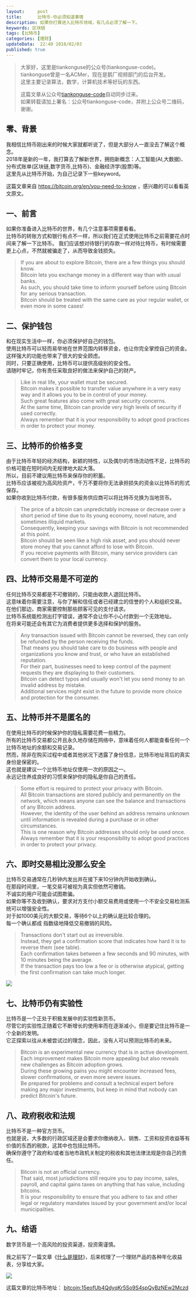 ```yaml
---   
layout:     post  
title:      比特币-你必须知道事情  
description: 如果你打算进入比特币领域，有几点必须了解一下。    
keywords: 区块链  
tags: [比特币]  
categories: [理财]  
updateData:  22:40 2018/02/03
published: true  
---  
```

  
  
>   
> 大家好，这里是tiankonguse的公众号(tiankonguse-code)。    
> tiankonguse曾是一名ACMer，现在是鹅厂视频部门的后台开发。    
> 这里主要记录算法，数学，计算机技术等好玩的东西。   
>      
> 这篇文章从公众号[tiankonguse-code](https://mp.weixin.qq.com/s/XD3ZL6cUSDh4UCrC8eMoLw)自动同步过来。    
> 如果转载请加上署名：公众号tiankonguse-code，并附上公众号二维码，谢谢。  
>    
  

## 零、背景 

我相信比特币刚出来的时候大家就都听说了，但是大部分人一直没去了解这个概念。  
2018年是新的一年，我打算去了解新世界，拥抱新概念：人工智能(AI,大数据)、分布式账单(区块链,数字货币,比特币)、金融经济学(股票)等。  
这里先从比特币开始，为自己记录下一些keyword。  

这篇文章来自 https://bitcoin.org/en/you-need-to-know ，感兴趣的可以看看英文原文。  


## 一、前言

如果你准备进入比特币的世界，有几个注意事项需要看看。  
比特币的转账方式和银行有点不一样，所以我们在正式使用比特币之前需要花点时间来了解一下比特币。
我们应该想对待银行的存款一样对待比特币，有时候需要更上心点，不然就被骗走了，从而导致金钱损失。  
  


> If you are about to explore Bitcoin, there are a few things you should know.   
> Bitcoin lets you exchange money in a different way than with usual banks.   
> As such, you should take time to inform yourself before using Bitcoin for any serious transaction.   
> Bitcoin should be treated with the same care as your regular wallet, or even more in some cases!


## 二、保护钱包

和在现实生活中一样，你必须保护好自己的钱包。  
使用比特币可以轻而易举地在世界范围内转移资金，也让你完全掌控自己的资金。  
这样强大的功能也带来了很大的安全顾虑。   
同时，只要正确使用，比特币可以提供高级别的安全性。  
请随时牢记，你有责任采取良好的做法来保护自己的财产。  



> Like in real life, your wallet must be secured.   
> Bitcoin makes it possible to transfer value anywhere in a very easy way and it allows you to be in control of your money.   
> Such great features also come with great security concerns.   
> At the same time, Bitcoin can provide very high levels of security if used correctly.   
> Always remember that it is your responsibility to adopt good practices in order to protect your money.  


## 三、比特币的价格多变  

由于比特币年轻的经济结构，新颖的特性，以及偶尔的市场流动性不足，比特币的价格可能在短时间内无规律地大起大落。  
所以，目前不建议用比特币来保存你的积蓄。  
比特币应该被视为高风险资产，千万不要将你无法承担损失的资金以比特币的形式保存。  
如果你收到比特币付款，有很多服务供应商可以将比特币兑换为当地货币。  


> The price of a bitcoin can unpredictably increase or decrease over a short period of time due to its young economy, novel nature, and sometimes illiquid markets.   
> Consequently, keeping your savings with Bitcoin is not recommended at this point.   
> Bitcoin should be seen like a high risk asset, and you should never store money that you cannot afford to lose with Bitcoin.   
> If you receive payments with Bitcoin, many service providers can convert them to your local currency.


## 四、比特币交易是不可逆的  

任何比特币交易都是不可撤销的，只能由收款人退回比特币。  
这意味着你需要注意，与你了解和信任或者已经建立的信誉的个人和组织交易。  
在他们那边，商家需要控制那些顾客可见的支付请求。  
比特币系统能检测出打字错误，通常不会让你不小心付款到一个无效地址。  
在将来可能还会有其它为消费者提供更多选择和保护的服务。  



> Any transaction issued with Bitcoin cannot be reversed, they can only be refunded by the person receiving the funds.   
> That means you should take care to do business with people and organizations you know and trust, or who have an established reputation.  
> For their part, businesses need to keep control of the payment requests they are displaying to their customers.   
> Bitcoin can detect typos and usually won't let you send money to an invalid address by mistake.   
> Additional services might exist in the future to provide more choice and protection for the consumer.  


## 五、比特币并不是匿名的  

在使用比特币的时候保护你的隐私需要花费一些精力。  
所有的比特币交易都公开且永久地存储在网络中，意味着任何人都能查看任何一个比特币地址的余额和交易记录。  
然而，除非在购买过程中或者其他状况下透露了身份信息，比特币地址背后的真实身份是保密的。  
这也就是建议一个比特币地址仅使用一次的原因之一。  
永远记住养成良好的习惯来保护你的隐私是你自己的责任。  


> Some effort is required to protect your privacy with Bitcoin.   
> All Bitcoin transactions are stored publicly and permanently on the network, which means anyone can see the balance and transactions of any Bitcoin address.   
> However, the identity of the user behind an address remains unknown until information is revealed during a purchase or in other circumstances.   
> This is one reason why Bitcoin addresses should only be used once.   
> Always remember that it is your responsibility to adopt good practices in order to protect your privacy. 

## 六、即时交易相比没那么安全  

比特币交易通常在几秒钟内发出并在接下来10分钟内开始收到确认。  
在那段时间里，一笔交易可被视为真实但依然可撤销。  
不诚实的用户可能会试图欺骗。  
如果你等不及收到确认，要求对方支付小额交易费用或使用一个不安全交易检测系统可以增强安全性。  
对于如1000美元的大额交易，等待6个以上的确认是比较合理的。  
每一个确认都成 指数级地降低交易撤销的风险。  


> Transactions don't start out as irreversible.   
> Instead, they get a confirmation score that indicates how hard it is to reverse them (see table).   
> Each confirmation takes between a few seconds and 90 minutes, with 10 minutes being the average.  
> If the transaction pays too low a fee or is otherwise atypical, getting the first confirmation can take much longer.  

![](//res2018.tiankonguse.com/images/2018/02/20180203211212.png)  


## 七、比特币仍有实验性  


比特币是一个正处于积极发展中的实验性新货币。  
尽管它的实验性正随着它不断增长的使用率而在逐渐减小，但是要记住比特币是一个全新的发明。  
它正探索以往从未被尝试过的理念，因此，没有人可以预测比特币的未来。  


> Bitcoin is an experimental new currency that is in active development.   
> Each improvement makes Bitcoin more appealing but also reveals new challenges as Bitcoin adoption grows.   
> During these growing pains you might encounter increased fees, slower confirmations, or even more severe issues.   
> Be prepared for problems and consult a technical expert before making any major investments, but keep in mind that nobody can predict Bitcoin's future.

## 八、政府税收和法规  

比特币不是一种官方货币。  
也就是说，大多数的行政区域还是会要求你缴纳收入、销售、工资和投资收益等有价值的东西的税款，这其中也包括比特币。  
确保你遵守了政府和/或者当地市政机关制定的税收和其他法律法规是你自己的责任。  

> Bitcoin is not an official currency.   
> That said, most jurisdictions still require you to pay income, sales, payroll, and capital gains taxes on anything that has value, including bitcoins.   
> It is your responsibility to ensure that you adhere to tax and other legal or regulatory mandates issued by your government and/or local municipalities.  


## 九、结语  

数字货币是一个高风险的投资渠道，投资需谨慎。  

我之前写了一篇文章《[什么是理财](http://mp.weixin.qq.com/s/jghH-D6CC_mGEFkkNnvC3A)》，后来梳理了一个理财产品的各种年化收益表，分享给大家。  

![](//res2018.tiankonguse.com/images/2018/02/20180203212914.jpg)  

这篇文章的比特币地址： [bitcoin:15eofUb4QdyqKr5So9S4spQyBzNEw2Mczd](bitcoin:15eofUb4QdyqKr5So9S4spQyBzNEw2Mczd)     

